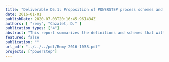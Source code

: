 ```yaml
---
title: "Deliverable D5.1: Proposition of POWERSTEP process schemes and WWTP reference models"
date: 2016-01-01
publishDate: 2020-07-03T20:16:45.961434Z
authors: [ "remy", "Cazalet, D." ]
publication_types: ["4"]
abstract: "This report summarizes the definitions and schemes that will be used for the process assessment within POWERSTEP. A general approach is described to screen potential schemes for wastewater treatment plants (WWTPs) in their energy profile with the energy audit software OCEAN, focussing on reference schemes as benchmark and potential POWERSTEP schemes with innovative process modules"
featured: false
publication: ""
url_pdf: "../../../pdf/Remy-2016-1038.pdf"
projects: ["powerstep"]
---
```


